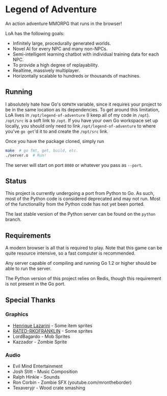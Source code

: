 # Legend of Adventure

An action adventure MMORPG that runs in the browser!

LoA has the following goals:

* Infinitely large, procedurally generated worlds.
* Novel AI for every NPC and many non-NPCs.
* Semi-intelligent learning chatbot with individual training data for each NPC.
* To provide a high degree of replayability.
* Realtime, massively multiplayer.
* Horizontally scalable to hundreds or thousands of machines.


## Running

I absolutely hate how Go's `GOPATH` variable, since it requires your project to be in the same location as its dependencies. To get around this limitation, LoA lives in `/opt/legend-of-adventure` (I keep all of my code in `/opt`). `/opt/src` is a soft link to `/opt`. If you have your own Go workspace set up locally, you should only need to link `/opt/legend-of-adventure` to where you've `go get`'d it to and create the `/opt/src` link.

Once you have the package cloned, simply run

```bash
make  # go fmt, get, build, etc.
./server.o  # Run!
```

The server will start on port `8080` or whatever you pass as `--port`.


## Status

This project is currently undergoing a port from Python to Go. As such, most of
the Python code is considered deprecated and may not run. Most of the
functionality from the Python code has not yet been ported.

The last stable version of the Python server can be found on the `python` branch.


## Requirements

A modern browser is all that is required to play. Note that this game can be
quite resource intensive, so a fast computer is recommended.

Any server capable of compiling and running Go 1.2 or higher should be able to
run the server.

The Python version of this project relies on Redis, though this requirement is
not present in the Go port.


## Special Thanks

### Graphics

* [Henrique Lazarini](http://7soul1.deviantart.com/) - Some item sprites
* [RATED-RKOFRANKLIN](http://www.gdunlimited.net/forums/user/10621-rated-rkofranklin/) - Some sprites
* LordBagardo - Mob Sprites
* Kazzador - Zombie Sprite

### Audio

* Evil Mind Entertainment
* Josh Stitt - Music Composition
* Ralph Hinkle - Sounds
* Ron Corbin - Zombie SFX (youtube.com/mrontheborder)
* Texaveryjr - Wood crate smashing
